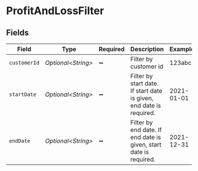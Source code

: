 # ProfitAndLossFilter


## Fields

| Field                                                               | Type                                                                | Required                                                            | Description                                                         | Example                                                             |
| ------------------------------------------------------------------- | ------------------------------------------------------------------- | ------------------------------------------------------------------- | ------------------------------------------------------------------- | ------------------------------------------------------------------- |
| `customerId`                                                        | *Optional\<String>*                                                 | :heavy_minus_sign:                                                  | Filter by customer id                                               | 123abc                                                              |
| `startDate`                                                         | *Optional\<String>*                                                 | :heavy_minus_sign:                                                  | Filter by start date. If start date is given, end date is required. | 2021-01-01                                                          |
| `endDate`                                                           | *Optional\<String>*                                                 | :heavy_minus_sign:                                                  | Filter by end date. If end date is given, start date is required.   | 2021-12-31                                                          |